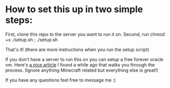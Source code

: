 # How to set this up in two simple steps:
First, clone this repo to the server you want to run it on.
Second, run chmod +x ./setup.sh ; ./setup.sh

That's it! (there are more instructions when you run the setup script)

If you don't have a server to run this on you can setup a free forever oracle vm. Here's [a nice article](https://blogs.oracle.com/developers/post/how-to-set-up-and-run-a-really-powerful-free-minecraft-server-in-the-cloud) I found a while ago that walks you through the process. (Ignore anything Minecraft related but everything else is great!)

If you have any questions feel free to message me :)
